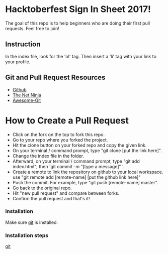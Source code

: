 # Hacktoberfest Sign In Sheet 2017!
The goal of this repo is to help beginners who are doing their first pull requests. Feel free to join!

## Instruction
In the index file, look for the 'ol' tag. Then insert a 'li' tag with your link to your profile.


## Git and Pull Request Resources
  - [Github](https://gist.github.com/Chaser324/ce0505fbed06b947d962)
  - [The Net Ninja](https://www.youtube.com/watch?v=3RjQznt-8kE&list=PL4cUxeGkcC9goXbgTDQ0n_4TBzOO0ocPR)
  - [Awesome-Git](https://github.com/dictcp/awesome-git)

# How to Create a Pull Request


  - Click on the fork on the top to fork this repo.
  - Go to your repo where you forked the project.
  - Hit the clone button on your forked repo and copy the given link.
  - On your terminal / command prompt, type "git clone [put the link here]".
  - Change the index file in the folder.
  - Afterward, on your terminal / command prompt, type "git add index.html"; then 'git commit -m "[type a message]" '.
  - Create a remote to link the repository on github to your local workspace. use "git remote add [remote-name] [put the github link here]"
  - Push the commit. For example, type "git push [remote-name] master".
  - Go back to the original repo.
  - Hit "new pull request" and compare between forks.
  - Confirm the pull request and that's it!

### Installation

Make sure [git](https://git-scm.com/book/id/v2/Getting-Started-Installing-Git) is installed.

### Installation steps
  [git](https://www.edureka.co/blog/install-git/)
